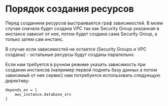 # Порядок создания ресурсов

Перед созданием ресурсов выстраивается граф зависимостей.
В моем случае сначала будет создана VPC так как Security Group указанная в инстансе зависит от нее, потом будет создана сама Security Group, а только затем сам инстанс.

В случае если зависимостей не остается (Security Groups и VPC созданы) - остальные ресурсы будут созданы паралельно.

Если нам требуется в ручном режиме указать зависимость при создании инстансов (например первой поднять базу данных а потом зависимый от нее сервис) нам потребуется использовать следующую директиву:
```
depends_on = [
    aws_instance.database_srv
]
```